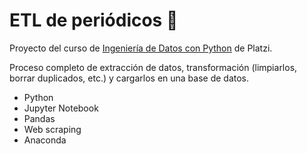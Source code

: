 # ETL de periódicos 📰

Proyecto del curso de [Ingeniería de Datos con Python](https://platzi.com/cursos/ingenieria-datos/) de Platzi.

Proceso completo de extracción de datos, transformación (limpiarlos, borrar duplicados, etc.) y cargarlos en una base de datos.

- Python
- Jupyter Notebook
- Pandas
- Web scraping
- Anaconda
